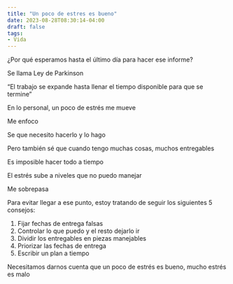 ```yaml
---
title: "Un poco de estres es bueno"
date: 2023-08-28T08:30:14-04:00
draft: false
tags:
- Vida
---
```

¿Por qué esperamos hasta el último día para hacer ese informe?

Se llama Ley de Parkinson

“El trabajo se expande hasta llenar el tiempo disponible para que se termine”

En lo personal, un poco de estrés me mueve

Me enfoco

Se que necesito hacerlo y lo hago

Pero también sé que cuando tengo muchas cosas, muchos entregables

Es imposible hacer todo a tiempo

El estrés sube a niveles que no puedo manejar

Me sobrepasa

Para evitar llegar a ese punto, estoy tratando de seguir los siguientes 5 consejos:

1. Fijar fechas de entrega falsas
2. Controlar lo que puedo y el resto dejarlo ir
3. Dividir los entregables en piezas manejables
4. Priorizar las fechas de entrega
5. Escribir un plan a tiempo

Necesitamos darnos cuenta que un poco de estrés es bueno, mucho estrés es malo

